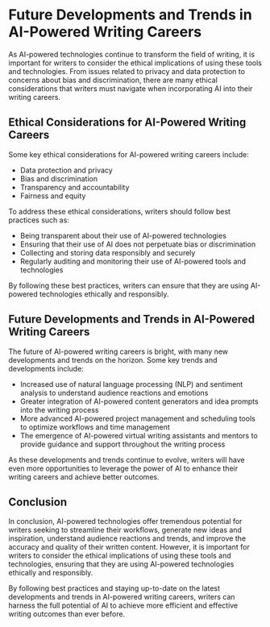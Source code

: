 Future Developments and Trends in AI-Powered Writing Careers
=================================================================================================================================================

As AI-powered technologies continue to transform the field of writing, it is important for writers to consider the ethical implications of using these tools and technologies. From issues related to privacy and data protection to concerns about bias and discrimination, there are many ethical considerations that writers must navigate when incorporating AI into their writing careers.

Ethical Considerations for AI-Powered Writing Careers
-----------------------------------------------------

Some key ethical considerations for AI-powered writing careers include:

* Data protection and privacy
* Bias and discrimination
* Transparency and accountability
* Fairness and equity

To address these ethical considerations, writers should follow best practices such as:

* Being transparent about their use of AI-powered technologies
* Ensuring that their use of AI does not perpetuate bias or discrimination
* Collecting and storing data responsibly and securely
* Regularly auditing and monitoring their use of AI-powered tools and technologies

By following these best practices, writers can ensure that they are using AI-powered technologies ethically and responsibly.

Future Developments and Trends in AI-Powered Writing Careers
------------------------------------------------------------

The future of AI-powered writing careers is bright, with many new developments and trends on the horizon. Some key trends and developments include:

* Increased use of natural language processing (NLP) and sentiment analysis to understand audience reactions and emotions
* Greater integration of AI-powered content generators and idea prompts into the writing process
* More advanced AI-powered project management and scheduling tools to optimize workflows and time management
* The emergence of AI-powered virtual writing assistants and mentors to provide guidance and support throughout the writing process

As these developments and trends continue to evolve, writers will have even more opportunities to leverage the power of AI to enhance their writing careers and achieve better outcomes.

Conclusion
----------

In conclusion, AI-powered technologies offer tremendous potential for writers seeking to streamline their workflows, generate new ideas and inspiration, understand audience reactions and trends, and improve the accuracy and quality of their written content. However, it is important for writers to consider the ethical implications of using these tools and technologies, ensuring that they are using AI-powered technologies ethically and responsibly.

By following best practices and staying up-to-date on the latest developments and trends in AI-powered writing careers, writers can harness the full potential of AI to achieve more efficient and effective writing outcomes than ever before.
